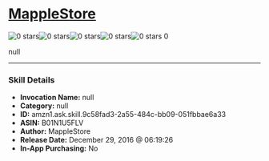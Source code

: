 # [MappleStore](http://alexa.amazon.com/#skills/amzn1.ask.skill.9c58fad3-2a55-484c-bb09-051fbbae6a33)
![0 stars](../../images/ic_star_border_black_18dp_1x.png)![0 stars](../../images/ic_star_border_black_18dp_1x.png)![0 stars](../../images/ic_star_border_black_18dp_1x.png)![0 stars](../../images/ic_star_border_black_18dp_1x.png)![0 stars](../../images/ic_star_border_black_18dp_1x.png) 0

null

***

### Skill Details

* **Invocation Name:** null
* **Category:** null
* **ID:** amzn1.ask.skill.9c58fad3-2a55-484c-bb09-051fbbae6a33
* **ASIN:** B01N1U5FLV
* **Author:** MappleStore
* **Release Date:** December 29, 2016 @ 06:19:26
* **In-App Purchasing:** No
